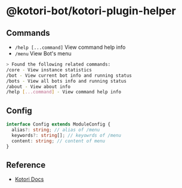 # @kotori-bot/kotori-plugin-helper

## Commands

- `/help [...command]` View command help info
- `/menu` View Bot's menu

```bash
> Found the following related commands:
/core - View instance statistics
/bot - View current bot info and running status
/bots - View all bots info and running status
/about - View about info
/help [...command] - View command help info
```

## Config

```typescript
interface Config extends ModuleConfig {
  alias?: string; // alias of /menu
  keywords?: string[]; // keyowrds of /menu
  content: string; // content of menu
}
```

## Reference

- [Kotori Docs](https://kotori.js.org/)
